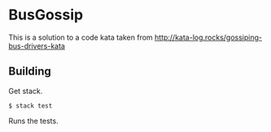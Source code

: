 # BusGossip

This is a solution to a code kata taken from
http://kata-log.rocks/gossiping-bus-drivers-kata

## Building

Get stack.

    $ stack test

Runs the tests.
